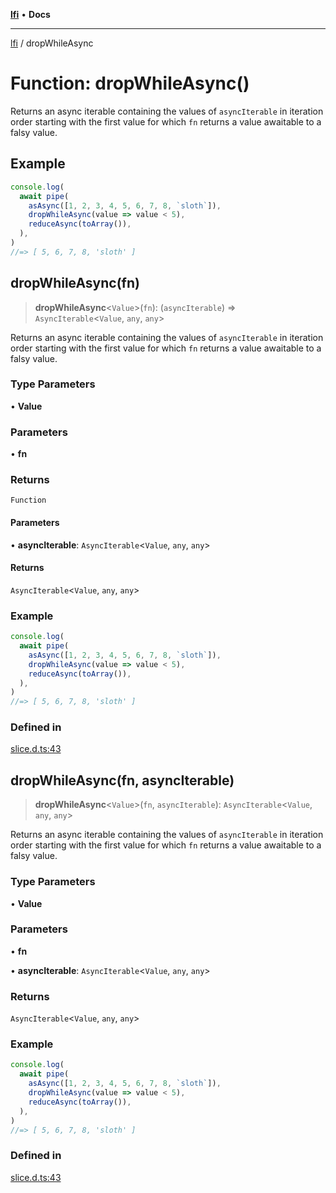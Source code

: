 [**lfi**](../readme.md) • **Docs**

***

[lfi](../globals.md) / dropWhileAsync

# Function: dropWhileAsync()

Returns an async iterable containing the values of `asyncIterable` in
iteration order starting with the first value for which `fn` returns a value
awaitable to a falsy value.

## Example

```js
console.log(
  await pipe(
    asAsync([1, 2, 3, 4, 5, 6, 7, 8, `sloth`]),
    dropWhileAsync(value => value < 5),
    reduceAsync(toArray()),
  ),
)
//=> [ 5, 6, 7, 8, 'sloth' ]
```

## dropWhileAsync(fn)

> **dropWhileAsync**\<`Value`\>(`fn`): (`asyncIterable`) => `AsyncIterable`\<`Value`, `any`, `any`\>

Returns an async iterable containing the values of `asyncIterable` in
iteration order starting with the first value for which `fn` returns a value
awaitable to a falsy value.

### Type Parameters

• **Value**

### Parameters

• **fn**

### Returns

`Function`

#### Parameters

• **asyncIterable**: `AsyncIterable`\<`Value`, `any`, `any`\>

#### Returns

`AsyncIterable`\<`Value`, `any`, `any`\>

### Example

```js
console.log(
  await pipe(
    asAsync([1, 2, 3, 4, 5, 6, 7, 8, `sloth`]),
    dropWhileAsync(value => value < 5),
    reduceAsync(toArray()),
  ),
)
//=> [ 5, 6, 7, 8, 'sloth' ]
```

### Defined in

[slice.d.ts:43](https://github.com/TomerAberbach/lfi/blob/e98b31ea37c84de0758cf58c8fcf28193f36b533/src/operations/slice.d.ts#L43)

## dropWhileAsync(fn, asyncIterable)

> **dropWhileAsync**\<`Value`\>(`fn`, `asyncIterable`): `AsyncIterable`\<`Value`, `any`, `any`\>

Returns an async iterable containing the values of `asyncIterable` in
iteration order starting with the first value for which `fn` returns a value
awaitable to a falsy value.

### Type Parameters

• **Value**

### Parameters

• **fn**

• **asyncIterable**: `AsyncIterable`\<`Value`, `any`, `any`\>

### Returns

`AsyncIterable`\<`Value`, `any`, `any`\>

### Example

```js
console.log(
  await pipe(
    asAsync([1, 2, 3, 4, 5, 6, 7, 8, `sloth`]),
    dropWhileAsync(value => value < 5),
    reduceAsync(toArray()),
  ),
)
//=> [ 5, 6, 7, 8, 'sloth' ]
```

### Defined in

[slice.d.ts:43](https://github.com/TomerAberbach/lfi/blob/e98b31ea37c84de0758cf58c8fcf28193f36b533/src/operations/slice.d.ts#L43)
